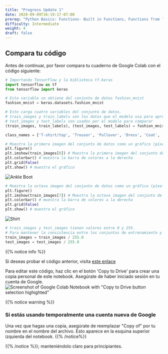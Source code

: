 ```yaml
---
title: "Progress Update 1"
date: 2020-09-09T16:19:17-07:00
prereq: "Python Basics: Functions- Built in Functions, Functions from libraries; Data Types- Strings, Numbers, Reading from Console; Data Structures- Lists"
difficulty: Intermediate
weight: 4
draft: false
---
```


## Compara tu código

Antes de continuar, por favor compara tu cuaderno de Google Colab con el código siguiente:

```python
# Importando TensorFlow y la biblioteca tf.keras
import tensorflow as tf
from tensorflow import keras 
```

```python
# Esta variable se obtiene del conjunto de datos fashion_mnist
fashion_mnist = keras.datasets.fashion_mnist 
```

```python
# Esto carga cuatro variables del conjunto de datos.
# train_images y train_labels son los datos que el modelo usa para aprender
# test_images y test_labels son usados por el modelo para comparar
(train_images, train_labels), (test_images, test_labels) = fashion_mnist.load_data()
```

```python
class_names = ['T-shirt/top', 'Trouser', 'Pullover', 'Dress', 'Coat', 'Sandal', 'Shirt', 'Sneaker', 'Bag', 'Ankle boot'  ]
```

```python
# Muestra la primera imagen del conjunto de datos como un gráfico (píxeles con distintos colores)
plt.figure()
plt.imshow(train_images[0]) # Muestra la primera imagen del conjunto de datos como un gráfico (píxeles con distintos colores)
plt.colorbar() # muestra la barra de colores a la derecha
plt.grid(False)
plt.show() # muestra el gráfico
```

![Ankle Boot](../media/a2q1.png "Pixelated boot with color bar")

```python
# Muestra la octava imagen del conjunto de datos como un gráfico (píxeles con distintos colores)
plt.figure()
plt.imshow(train_images[7]) # Muestra la octava imagen del conjunto de datos como un gráfico (píxeles con distintos colores)
plt.colorbar() # muestra la barra de colores a la derecha
plt.grid(False)
plt.show() # muestra el gráfico
```

![Shirt](../media/a2progress2.png "Pixelated shirt with color bar")

```python
# train_images y test_images tienen valores entre 0 y 255.
# Para mantener la consistencia entre los conjuntos de entrenamiento y prueba, dividimos train_images y test_images por 255
train_images = train_images / 255.0 
test_images = test_images / 255.0
```

{{% notice info %}}

Si deseas probar el código anterior, visita <a href="https://colab.research.google.com/drive/1ndj0W1P_3uAG-L2a6LwxdJPSHbSK5WE6?usp=sharing" target="_blank">este enlace</a>

Para editar este código, haz clic en el botón 'Copy to Drive' para crear una copia personal de este notebook. Asegúrate de haber iniciado sesión en tu cuenta de Google.
![Screenshot of Google Colab Notebook with "Copy to Drive button selection highighted"](../media/colab_copy.png "Screenshot of Google Colab Notebook ")

{{% notice warning %}}
### Si estás usando temporalmente una cuenta nueva de Google
Una vez que hagas una copia, asegúrate de reemplazar "Copy of" por tu nombre en el nombre del archivo. Esto aparece en la esquina superior izquierda del notebook.
{{% /notice%}}

{{% /notice %}}; manteniéndolo claro para principiantes.
